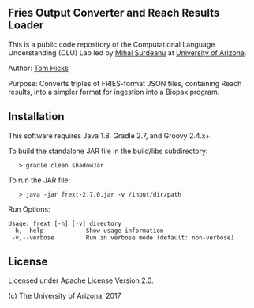 ## Fries Output Converter and Reach Results Loader

This is a public code repository of the Computational Language Understanding (CLU) Lab led by [Mihai Surdeanu](http://surdeanu.info/mihai/) at [University of Arizona](http://www.arizona.edu).

Author: [Tom Hicks](https://github.com/hickst)

Purpose: Converts triples of FRIES-format JSON files, containing Reach results, into a simpler
format for ingestion into a Biopax program.

## Installation

This software requires Java 1.8, Gradle 2.7, and Groovy 2.4.x+.

To build the standalone JAR file in the build/libs subdirectory:

```
   > gradle clean shadowJar
```

To run the JAR file:

```
   > java -jar frext-2.7.0.jar -v /input/dir/path
```

Run Options:

```
Usage: frext [-h] [-v] directory
 -h,--help            Show usage information
 -v,--verbose         Run in verbose mode (default: non-verbose)
```

## License

Licensed under Apache License Version 2.0.

(c) The University of Arizona, 2017
